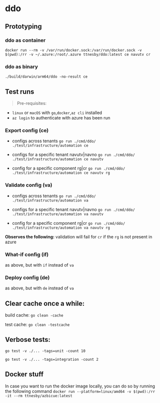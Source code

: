 # ddo

## Prototyping

### ddo as container

`docker run --rm -v /var/run/docker.sock:/var/run/docker.sock -v $(pwd):/rr -v ~/.azure:/root/.azure ttnesby/ddo:latest ce navutv cr`

### ddo as binary

`./build/darwin/arm64/ddo -no-result ce`



## Test runs

> Pre-requisites: 
- `linux` or `macOS` with `go`,`docker`,`az cli` installed
- `az login` to authenticate with azure has been run

### Export config (ce)

- configs across tenants
`go run ./cmd/ddo/ ./test/infrastructure/automation ce`

- configs for a specific tenant navutv|navno
`go run ./cmd/ddo/ ./test/infrastructure/automation ce navutv`

- config for a specific component rg|cr
`go run ./cmd/ddo/ ./test/infrastructure/automation ce navutv rg`

### Validate config (va)

- configs across tenants
`go run ./cmd/ddo/ ./test/infrastructure/automation va`

- configs for a specific tenant navutv|navno
`go run ./cmd/ddo/ ./test/infrastructure/automation va navutv`

- config for a specific component rg|cr
`go run ./cmd/ddo/ ./test/infrastructure/automation va navutv rg`

**Observes the following:** validation will fail for `cr` if the `rg` is not present in azure

### What-if config (if)

as above, but with `if` instead of `va`

### Deploy config (de)

as above, but with `de` instead of `va`

## Clear cache once a while:

build cache: `go clean -cache`

test cache: `go clean -testcache`

## Verbose tests:

`go test -v ./... -tags=unit -count 10`

`go test -v ./... -tags=integration -count 2`

## Docker stuff

In case you want to run the docker image locally, you can do so by running the following command
`docker run --platform=linux/amd64 -v $(pwd):/rr -it --rm ttnesby/azbicue:latest`